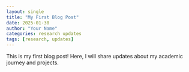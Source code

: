 ```yaml
---
layout: single
title: "My First Blog Post"
date: 2025-01-30
author: "Your Name"
categories: research updates
tags: [research, updates]
---
```

This is my first blog post! Here, I will share updates about my academic journey and projects.

